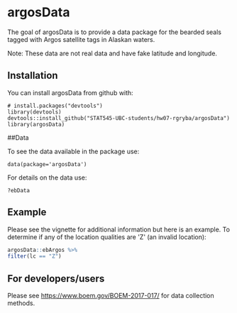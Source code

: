 # argosData

The goal of argosData is to provide a data package for the bearded seals tagged with 
Argos satellite tags in Alaskan waters.

Note: These data are not real data and have fake latitude and longitude.

## Installation

You can install argosData from github with:

```{r}
# install.packages("devtools")
library(devtools)
devtools::install_github("STAT545-UBC-students/hw07-rgryba/argosData")
library(argosData)
```

##Data

To see the data available in the package use:

```{r}
data(package='argosData')
```

For details on the data use:

```{r}
?ebData
```

## Example

Please see the vignette for additional information but here is an example.
To determine if any of the location qualities are 'Z' (an invalid location):

``` r
argosData::ebArgos %>%
filter(lc == "Z")
```

## For developers/users

Please see https://www.boem.gov/BOEM-2017-017/ for data collection methods.
